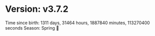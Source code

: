 # Version: v3.7.2
Time since birth: 1311 days, 31464 hours, 1887840 minutes, 113270400 seconds
Season: Spring 🌸

